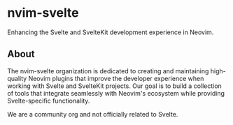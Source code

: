 # nvim-svelte

Enhancing the Svelte and SvelteKit development experience in Neovim.

## About

The nvim-svelte organization is dedicated to creating and maintaining high-quality Neovim
plugins that improve the developer experience when working with Svelte and SvelteKit
projects. Our goal is to build a collection of tools that integrate seamlessly with
Neovim's ecosystem while providing Svelte-specific functionality.

We are a community org and not officially related to Svelte.
